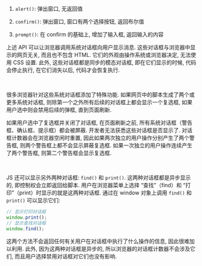 <br>

1. `alert()`: 弹出窗口, 无返回值

2. `confirm()`: 弹出窗口, 窗口有两个选择按钮, 返回布尔值

3. `prompt()`: 在 confirm 的基础上, 增加了输入框, 返回输入的内容

上述 API 可以让浏览器调用系统对话框向用户显示消息. 这些对话框与浏览器中显示的网页无关, 而且也不包含 HTML. 它们的外观由操作系统或浏览器决定, 无法使用 CSS 设置. 此外, 这些对话框都是同步的模态对话框, 即在它们显示的时候, 代码会停止执行, 在它们消失以后, 代码才会恢复执行.

<br>

很多浏览器针对这些系统对话框添加了特殊功能. 如果网页中的脚本生成了两个或更多系统对话框, 则除第一个之外所有后续的对话框上都会显示一个复选框, 如果用户选中则会禁用后续的弹框, 直到页面刷新.

如果用户选中了复选框并关闭了对话框, 在页面刷新之前, 所有系统对话框（警告框、确认框、提示框）都会被屏蔽. 开发者无法获悉这些对话框是否显示了. 对话框计数器会在浏览器空闲时重置, 因此如果两次独立的用户操作分别产生了两个警告框, 则两个警告框上都不会显示屏蔽复选框. 如果一次独立的用户操作连续产生了两个警告框, 则第二个警告框会显示复选框.

<br>

JS 还可以显示另外两种对话框: `find()` 和 `print()`. 这两种对话框都是异步显示的, 即控制权会立即返回给脚本. 用户在浏览器菜单上选择 “查找”（find）和 “打印”（print）时显示的就是这两种对话框. 通过在 window 对象上调用 `find()` 和 `print()` 可以显示它们:

```js
// 显示打印对话框
window.print();
// 显示查找对话框
window.find();
```

这两个方法不会返回任何有关用户在对话框中执行了什么操作的信息, 因此很难加以利用. 此外, 因为这两种对话框是异步的, 所以浏览器的对话框计数器不会涉及它们, 而且用户选择禁用对话框对它们也没有影响.

<br>
